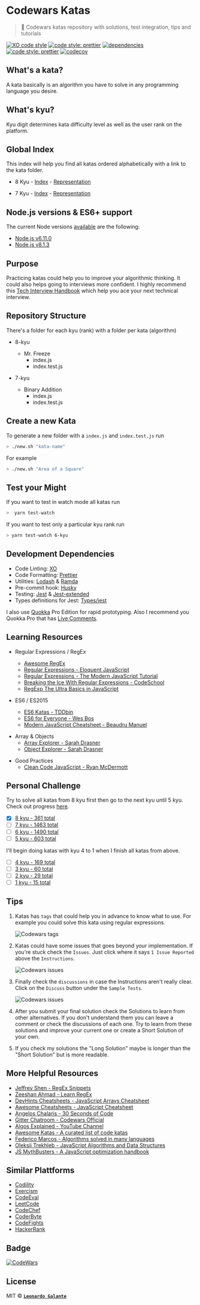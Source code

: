 # Codewars Katas

> 🥋 Codewars katas repository with solutions, test integration, tips and tutorials

[![XO code style](https://img.shields.io/badge/code_style-XO-5ed9c7.svg)](https://github.com/sindresorhus/xo) [![code style: prettier](https://img.shields.io/badge/code_style-prettier-ff69b4.svg)](https://github.com/prettier/prettier) [![dependencies](https://david-dm.org/lndgalante/codewars-katas.svg)](https://david-dm.org/lndgalante/codewars-katas.svg) [![code style: prettier](https://david-dm.org/lndgalante/codewars-katas/dev-status.svg)](https://david-dm.org/lndgalante/codewars-katas/dev-status.svg) [![codecov](https://codecov.io/gh/lndgalante/codewars-katas/branch/master/graph/badge.svg)](https://codecov.io/gh/lndgalante/codewars-katas)

## What's a kata?

A kata basically is an algorithm you have to solve in any programming language you desire.

## What's kyu?

Kyu digit determines kata difficulty level as well as the user rank on the platform.

## Global Index

This index will help you find all katas ordered alphabetically with a link to the kata folder.

- 8 Kyu - [Index](https://github.com/lndgalante/codewars-katas/tree/master/index/8-kyu.md) - [Representation](https://github.com/Codewars/codewars.com/wiki/Kata-Ranking#8-kyu)

- 7 Kyu - [Index](https://github.com/lndgalante/codewars-katas/tree/master/index/7-kyu.md) - [Representation](https://github.com/Codewars/codewars.com/wiki/Kata-Ranking#7-kyu)

## Node.js versions & ES6+ support

The current Node versions [available](https://github.com/Codewars/codewars.com/wiki/Language-JavaScript) are the following:

- [Node.js v6.11.0](https://kangax.github.io/compat-table/es6/#node6_5)
- [Node.js v8.1.3](https://kangax.github.io/compat-table/es6/#node8_7)

## Purpose

Practicing katas could help you to improve your algorithmic thinking. It could also helps going to interviews more confident.
I highly recommend this [Tech Interview Handbook](https://github.com/yangshun/tech-interview-handbook) which help you ace your next technical interview.

## Repository Structure

There's a folder for each kyu (rank) with a folder per kata (algorithm)

- 8-kyu

  - Mr. Freeze
    - index.js
    - index.test.js

- 7-kyu
  - Binary Addition
    - index.js
    - index.test.js

## Create a new Kata

To generate a new folder with a `index.js` and `index.test.js` run

```bash
> ./new.sh "kata-name"
```

For example

```bash
> ./new.sh "Area of a Square"
```

## Test your Might

If you want to test in watch mode all katas run

```bash
>  yarn test-watch
```

If you want to test only a particular kyu rank run

```bash
> yarn test-watch 6-kyu
```

## Development Dependencies

- Code Linting: [XO](https://github.com/sindresorhus/xo)
- Code Formatting: [Prettier](https://github.com/prettier/prettier)
- Utilities: [Lodash](https://github.com/lodash/lodash) & [Ramda](https://github.com/ramda/ramda)
- Pre-commit hook: [Husky](https://github.com/typicode/husky)
- Testing: [Jest](https://github.com/facebook/jest) & [Jest-extended](https://github.com/jest-community/jest-extended)
- Types definitions for Jest: [Types/jest](https://www.npmjs.com/package/@types/jest)

I also use [Quokka](https://quokkajs.com) Pro Edition for rapid prototyping.
Also I recommend you Quokka Pro that has [Live Comments](https://medium.com/@artem.govorov/using-live-code-comments-to-quickly-measure-code-performance-with-wallaby-js-and-quokka-js-7931a896133).

## Learning Resources

- Regular Expressions / RegEx

  - [Awesome RegEx](https://github.com/aloisdg/awesome-regex)
  - [Regular Expressions - Eloquent JavaScript](https://eloquentjavascript.net/09_regexp.html)
  - [Regular Expressions - The Modern JavaScript Tutorial](https://javascript.info/regexp-introduction)
  - [Breaking the Ice With Regular Expressions - CodeSchool](https://www.pluralsight.com/courses/code-school-breaking-the-ice-with-regular-expressions)
  - [RegExp The Ultra Basics in JavaScript](https://www.youtube.com/watch?v=VrT3TRDDE4M)

* ES6 / ES2015

  - [ES6 Katas - TDDbin](http://es6katas.org)
  - [ES6 for Everyone - Wes Bos](https://es6.io)
  - [Modern JavaScript Cheatsheet - Beaudru Manuel](https://github.com/mbeaudru/modern-js-cheatsheet)

- Array & Objects
  - [Array Explorer - Sarah Drasner](https://sdras.github.io/array-explorer)
  - [Object Explorer - Sarah Drasner](https://sdras.github.io/object-explorer)

* Good Practices
  - [Clean Code JavaScript - Ryan McDermott](https://github.com/ryanmcdermott/clean-code-javascript)

## Personal Challenge

Try to solve all katas from 8 kyu first then go to the next kyu until 5 kyu. Check out progress [here](https://codewars-progress.now.sh).

- [x] [8 kyu - 361 total](https://www.codewars.com/kata/search/my-languages?q=&r%5B%5D=-8&xids=completed&beta=false&order_by=total_completed+desc)
- [ ] [7 kyu - 1463 total](https://www.codewars.com/kata/search/my-languages?q=&r%5B%5D=-7&xids=completed&beta=false&order_by=total_completed+desc)
- [ ] [6 kyu - 1490 total](https://www.codewars.com/kata/search/my-languages?q=&r%5B%5D=-6&xids=completed&beta=false&order_by=total_completed+desc)
- [ ] [5 kyu - 603 total](https://www.codewars.com/kata/search/my-languages?q=&r%5B%5D=-5&xids=completed&beta=false&order_by=total_completed+desc)

I'll begin doing katas with kyu 4 to 1 when I finish all katas from above.

- [ ] [4 kyu - 169 total](https://www.codewars.com/kata/search/my-languages?q=&r%5B%5D=-4&xids=completed&beta=false&order_by=total_completed+desc)
- [ ] [3 kyu - 60 total](https://www.codewars.com/kata/search/my-languages?q=&r%5B%5D=-3&xids=completed&beta=false&order_by=total_completed+desc)
- [ ] [2 kyu - 29 total](https://www.codewars.com/kata/search/my-languages?q=&r%5B%5D=-2&xids=completed&beta=false&order_by=total_completed+desc)
- [ ] [1 kyu - 15 total](https://www.codewars.com/kata/search/my-languages?q=&r%5B%5D=-1&xids=completed&beta=false&order_by=total_completed+desc)

## Tips

1.  Katas has `tags` that could help you in advance to know what to use.
    For example you could solve this kata using regular expressions.

    ![Codewars tags](https://image.ibb.co/ekxm96/www_codewars_com_kata_search_my_languages_q_r_7_xids_completed_beta_false_order_by_total_completed_desc.png)

2)  Katas could have some issues that goes beyond your implementation. If you're stuck check the `Issues`.
    Just click where it says `1 Issue Reported` above the `Instructions`.

    ![Codewars issues](https://image.ibb.co/b65pU6/www_codewars_com_kata_sort_the_gift_code_train_javascript.png)

3.  Finally check the `discussions` in case the Instructions aren't really clear.
    Click on the `Discuss` button under the `Sample Tests`.

    ![Codewars issues](https://image.ibb.co/j6okmm/www_codewars_com_kata_sort_the_gift_code_train_javascript_1.png)

4)  After you submit your final solution check the Solutions to learn from other alternatives. If you don't understand them you can leave a comment or check the discussions of each one. Try to learn from these solutions and improve your current one or create a Short Solution of your own.

5.  If you check my solutions the "Long Solution" maybe is longer than the "Short Solution" but is more readable.

## More Helpful Resources

- [Jeffrey Shen - RegEx Snippets](https://github.com/jeffreyshen19/RegEx-Snippets)
- [Zeeshan Ahmad - Learn RegEx](https://github.com/zeeshanu/learn-regex)
- [DevHints Cheatsheets - JavaScript Arrays Cheatsheet](https://devhints.io/js-array)
- [Awesome Cheatsheets - JavaScript Cheatsheet](https://github.com/LeCoupa/awesome-cheatsheets/blob/master/languages/javascript.js)
- [Angelos Chalaris - 30 Seconds of Code](https://github.com/Chalarangelo/30-seconds-of-code)
- [Gitter Chatroom - Codewars Official](https://gitter.im/Codewars/codewars.com)
- [Algos Explained - YouTube Channel](https://www.youtube.com/channel/UCwsRKWt23kxOL1Fb73i0uUg/videos)
- [Awesome Katas - A curated list of code katas](https://github.com/gamontal/awesome-katas)
- [Federico Marcos - Algorithms solved in many languages](https://github.com/marcosfede/algorithms)
- [Oleksii Trekhleb - JavaScript Algorithms and Data Structures](https://github.com/trekhleb/javascript-algorithms)
- [JS MythBusters - A JavaScript optimization handbook](https://mythbusters.js.org)

## Similar Plattforms

- [Codility](https://codility.com)
- [Exercism](http://exercism.io)
- [CodeEval](https://www.codeeval.com)
- [LeetCode](https://leetcode.com)
- [CodeChef](https://www.codechef.com)
- [CoderByte](https://coderbyte.com)
- [CodeFights](https://codefights.com)
- [HackerRank](https://www.hackerrank.com)

## Badge

[![CodeWars](https://www.codewars.com/users/lndgalante/badges/small)](https://www.codewars.com/users/lndgalante 'My Honor Badge')

## License

MIT © **[`Leonardo Galante`](https://leonardogalante.com)**
